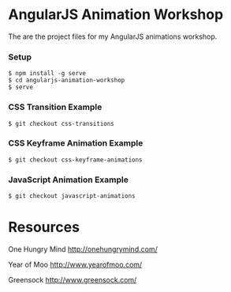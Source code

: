 AngularJS Animation Workshop
========================

The are the project files for my AngularJS animations workshop.

### Setup ###
```
$ npm install -g serve
$ cd angularjs-animation-workshop
$ serve
```

### CSS Transition Example ###
```
$ git checkout css-transitions
```

### CSS Keyframe Animation Example ###
```
$ git checkout css-keyframe-animations
```

### JavaScript Animation Example ###
```
$ git checkout javascript-animations
```

Resources
========================

One Hungry Mind
http://onehungrymind.com/

Year of Moo
http://www.yearofmoo.com/

Greensock
http://www.greensock.com/
